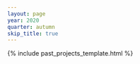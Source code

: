 ```yaml
---
layout: page
year: 2020
quarter: autumn
skip_title: true
---
```


{% include past_projects_template.html %}
